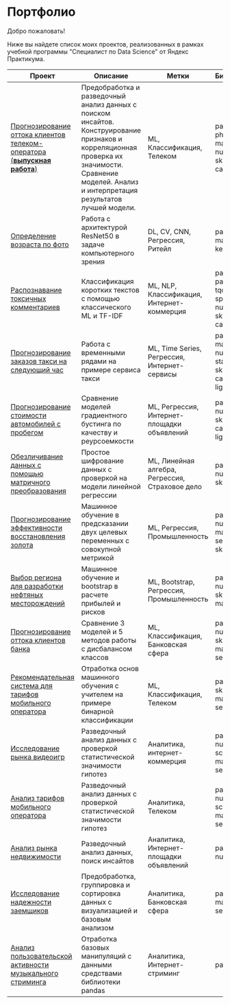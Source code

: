 # Портфолио

Добро пожаловать!

Ниже вы найдете список моих проектов, реализованных в рамках учебной программы "Специалист по Data Science" от Яндекс Практикума.

| **Проект**                                                                                                                                                 | **Описание**                                                                                                                                                                                          | **Метки**                                       | **Библиотеки**                                                      |
| ---------------------------------------------------------------------------------------------------------------------------------------------------------- | ----------------------------------------------------------------------------------------------------------------------------------------------------------------------------------------------------- | ----------------------------------------------- | ------------------------------------------------------------------- |
| [Прогнозирование оттока клиентов телеком-оператора (**выпускная работа**)](https://github.com/QXm8s/Portfolio/blob/main/telecom_operator_churn_prediction) | Предобработка и разведочный анализ данных с поиском инсайтов. Конструирование признаков и корреляционная проверка их значимости. Сравнение моделей. Анализ и интерпретация результатов лучшей модели. | ML, Классификация, Телеком                      | pandas, re, phik, matplotlib, numpy, sklearn, catboost              |
| [Определение возраста по фото](https://github.com/QXm8s/Portfolio/blob/main/age_recognition)                                                               | Работа с архитектурой ResNet50 в задаче компьютерного зрения                                                                                                                                          | DL, CV, CNN, Регрессия, Ритейл                  | pandas, matplotlib, keras                                           |
| [Распознавание токсичных комментариев](https://github.com/QXm8s/Portfolio/blob/main/toxic_comment_detection)                                               | Классификация коротких текстов с помощью классического ML и TF-IDF                                                                                                                                    | ML, NLP, Классификация, Интернет-коммерция      | pandas, pandarallel, tqdm, spacy, re, numpy, sklearn, catboost      |
| [Прогнозирование заказов такси на следующий час](https://github.com/QXm8s/Portfolio/blob/main/taxi_orders_forecast)                                        | Работа с временными рядами на примере сервиса такси                                                                                                                                                   | ML, Time Series, Регрессия, Интернет-сервисы    | pandas, matplotlib, numpy, statsmodels, sklearn, catboost, lightgbm |
| [Прогнозирование стоимости автомобилей с пробегом](https://github.com/QXm8s/Portfolio/blob/main/car_price_prediction)                                      | Сравнение моделей градиентного бустинга по качеству и реурсоемкости                                                                                                                                   | ML, Регрессия, Интернет-площадки объявлений     | pandas, re, numpy, sklearn, catboost, lightgbm                      |
| [Обезличивание данных с помощью матричного преобразования](https://github.com/QXm8s/Portfolio/blob/main/data_depersonalization)                            | Простое шифрование данных с проверкой на модели линейной регрессии                                                                                                                                    | ML, Линейная алгебра, Регрессия, Страховое дело | pandas, numpy, sklearn                                              |
| [Прогнозирование эффективности восстановления золота](https://github.com/QXm8s/Portfolio/blob/main/gold_refinement_research)                               | Машинное обучение в предсказании двух целевых переменных с совокупной метрикой                                                                                                                        | ML, Регрессия, Промышленность                   | pandas, numpy, matplotlib, seaborn, sklearn                         |
| [Выбор региона для разработки нефтяных месторождений](https://github.com/QXm8s/Portfolio/blob/main/oil_chink_placement_research)                           | Машинное обучение и bootstrap в расчете прибылей и рисков                                                                                                                                             | ML, Bootstrap, Регрессия, Промышленность        | pandas, numpy, sklearn, matplotlib                                  |
| [Прогнозирование оттока клиентов банка](https://github.com/QXm8s/Portfolio/blob/main/bank_churn_prediction)                                                | Сравнение 3 моделей и 5 методов работы с дисбалансом классов                                                                                                                                          | ML, Классификация, Банковская сфера             | pandas, numpy, sklearn, matplotlib, seaborn                         |
| [Рекомендательная система для тарифов мобильного оператора](https://github.com/QXm8s/Portfolio/blob/main/mobile_operator_fare_recommendation)              | Отработка основ машинного обучения с учителем на примере бинарной классификации                                                                                                                       | ML, Классификация, Телеком                      | pandas, sklearn, matplotlib, seaborn                                |
| [Исследование рынка видеоигр](https://github.com/QXm8s/Portfolio/blob/main/video_games_market_analysis)                                                    | Разведочный анализ данных с проверкой статистической значимости гипотез                                                                                                                               | Аналитика, интернет-коммерция                   | pandas, numpy, scipy, matplotlib, seaborn                           |
| [Анализ тарифов мобильного оператора](https://github.com/QXm8s/Portfolio/blob/main/mobile_operator_hypothesis_testing)                                     | Разведочный анализ данных с проверкой статистической значимости гипотез                                                                                                                               | Аналитика, Телеком                              | pandas, numpy, scipy, matplotlib, seaborn                           |
| [Анализ рынка недвижимости](https://github.com/QXm8s/Portfolio/blob/main/real_estate_market_analysis)                                                      | Разведочный анализ данных, поиск инсайтов                                                                                                                                                             | Аналитика, Интернет-площадки объявлений         | pandas, numpy                                                       |
| [Исследование надежности заемщиков](https://github.com/QXm8s/Portfolio/blob/main/borrower_reliability_analysis)                                            | Предобработка, группировка и сортировка данных с визуализацией и базовым анализом                                                                                                                     | Аналитика, Банковская сфера                     | pandas, matplotlib, seaborn                                         |
| [Анализ пользовательской активности музыкального стриминга](https://github.com/QXm8s/Portfolio/blob/main/pandas_basic_data_processing)                     | Отработка базовых манипуляций с данными средствами библиотеки pandas                                                                                                                                  | Аналитика, Интернет-стриминг                    | pandas                                                              |
